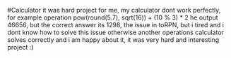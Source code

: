 #Calculator 
it was hard project for me, my calculator dont work perfectly, for example operation pow(round(5.7), sqrt(16)) + (10 % 3) * 2 he output 46656, but the correct answer its 1298, the issue in toRPN, but i tired and i dont know how to solve this issue
otherwise another operations calculator solves correctly and i am happy about it, it was very hard and interesting project :)
